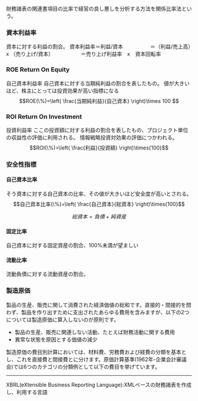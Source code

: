 財務諸表の関連書項目の比率で経営の良し悪しを分析する方法を関係比率法という。

### 資本利益率
資本に対する利益の割合。
資本利益率＝利益/資本
　　　　　＝（利益/売上高）x （売り上げ/資本）
　　　　　＝売り上げ利益率　x　資本回転率

### ROE Return On Equity
自己資本利益率
自己資本に対する当期純利益の割合を表したもの。
値が大きいほど、株主にとっては投資効果が高い指標になる
$$ROE(\%)=\left( \frac{当期純利益}{自己資本} \right)\times 100 $$

### ROI Return On Investment
投資利益率
ここの投資額に対する利益の割合を表したもの、プロジェクト単位の収益性の評価に利用される。
情報戦略投資対効果の評価につかわれる。
$$ROI(\%)=\left( \frac{利益}{投資額} \right)\times{100}$$

### 安全性指標
#### 自己資本比率
そう資本に対する自己資本の比率、その値が大きいほど安全度が高いとされる。
$$自己資本比率(\%)=\left( \frac{自己資本}{総資本} \right)\times{100}$$

$$総資本=負債+純資産$$

#### 固定比率
自己資本に対する固定資産の割合、100%未満が望ましい

#### 流動比率
流動負債に対する流動資産の割合。

### **製造原価**
製品の生産、販売に関して消費された経済価値の総和です。直接的・間接的を問わず、製品を作り出すために支出されたあらゆる費用を含みますが、以下の2つについては製造原価に算入しないのが原則です。

- 製品の生産、販売に関連しない活動、たとえば財務活動に関する費用
- 異常な状態を原因とする価値の減少

製造原価の費目別計算においては、材料費、労務費および経費の分類を基本とし、これを直接費と間接費とに分けます。原価計算基準(1962年-企業会計審議会)では6つのカテゴリの分類例として以下の費目を挙げています。

---
XBRL(eXtensible Business Reporting Language):XMLベースの財務諸表を作成し、利用する言語
